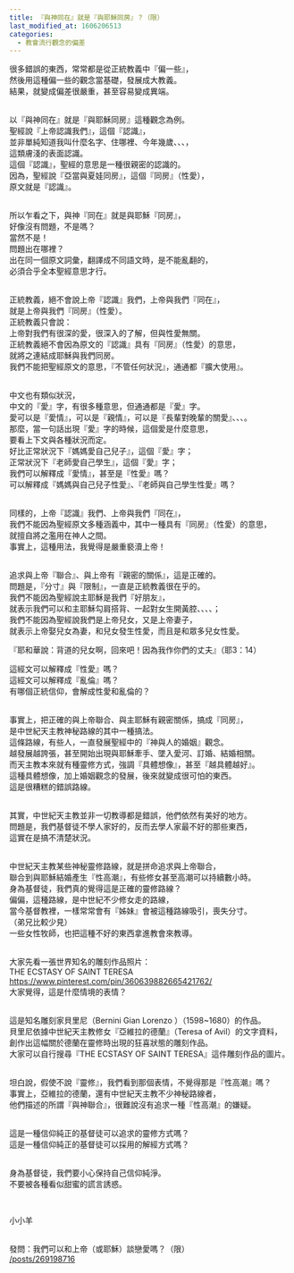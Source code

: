 ```yaml
---
title: 『與神同在』就是『與耶穌同房』？（限）
last_modified_at: 1606206513
categories:
  - 教會流行觀念的偏差
---
```


<p>很多錯誤的東西，常常都是從正統教義中『偏一些』，<br>
然後用這種偏一些的觀念當基礎，發展成大教義。<br>
結果，就變成偏差很嚴重，甚至容易變成異端。</p>

<p><br>
以『與神同在』就是『與耶穌同房』這種觀念為例。<br>
聖經說『上帝認識我們』，這個『認識』，<br>
並非單純知道我叫什麼名字、住哪裡、今年幾歲、、、，<br>
這類膚淺的表面認識。<br>
這個『認識』，聖經的意思是一種很親密的認識的。<br>
因為，聖經說『亞當與夏娃同房』，這個『同房』（性愛），<br>
原文就是『認識』。</p>

<p><br>
所以乍看之下，與神『同在』就是與耶穌『同房』，<br>
好像沒有問題，不是嗎？<br>
當然不是！<br>
問題出在哪裡？<br>
出在同一個原文詞彙，翻譯成不同語文時，是不能亂翻的，<br>
必須合乎全本聖經意思才行。</p>

<p><br>
正統教義，絕不會說上帝『認識』我們，上帝與我們『同在』，<br>
就是上帝與我們『同房』（性愛）。<br>
正統教義只會說：<br>
上帝對我們有很深的愛，很深入的了解，但與性愛無關。<br>
正統教義絕不會因為原文的『認識』具有『同房』（性愛）的意思，<br>
就將之連結成耶穌與我們同房。<br>
我們不能把聖經原文的意思，『不管任何狀況』，通通都『擴大使用』。</p>

<p><br>
中文也有類似狀況，<br>
中文的『愛』字，有很多種意思，但通通都是『愛』字。<br>
愛可以是『愛情』，可以是『親情』，可以是『長輩對晚輩的關愛』、、、。<br>
那麼，當一句話出現『愛』字的時候，這個愛是什麼意思，<br>
要看上下文與各種狀況而定。<br>
好比正常狀況下『媽媽愛自己兒子』，這個『愛』字；<br>
正常狀況下『老師愛自己學生』，這個『愛』字；<br>
我們可以解釋成『愛情』，甚至是『性愛』嗎？<br>
可以解釋成『媽媽與自己兒子性愛』、『老師與自己學生性愛』嗎？</p>

<p><br>
同樣的，上帝『認識』我們、上帝與我們『同在』，<br>
我們不能因為聖經原文多種涵義中，其中一種具有『同房』（性愛）的意思，<br>
就擅自將之濫用在神人之間。<br>
事實上，這種用法，我覺得是嚴重褻瀆上帝！</p>

<p><br>
追求與上帝『聯合』、與上帝有『親密的關係』，這是正確的。<br>
問題是，『分寸』與『限制』，一直是正統教義很在乎的。<br>
我們不能因為聖經說主耶穌是我們『好朋友』，<br>
就表示我們可以和主耶穌勾肩搭背、一起對女生開黃腔、、、、；<br>
我們不能因為聖經說我們是上帝兒女，又是上帝妻子，<br>
就表示上帝娶兒女為妻，和兒女發生性愛，而且是和眾多兒女性愛。</p>

<p>『耶和華說：背道的兒女啊，回來吧！因為我作你們的丈夫』（耶3：14）</p>

<p>這經文可以解釋成『性愛』嗎？<br>
這經文可以解釋成『亂倫』嗎？<br>
有哪個正統信仰，會解成性愛和亂倫的？</p>

<p><br>
事實上，把正確的與上帝聯合、與主耶穌有親密關係，搞成『同房』，<br>
是中世紀天主教神秘路線的其中一種搞法。<br>
這條路線，有些人，一直發展聖經中的『神與人的婚姻』觀念。<br>
越發展越誇張，甚至開始出現與耶穌牽手、墜入愛河、訂婚、結婚相關。<br>
而天主教本來就有種靈修方式，強調『具體想像』，甚至『越具體越好』。<br>
這種具體想像，加上婚姻觀念的發展，後來就變成很可怕的東西。<br>
這是很糟糕的錯誤路線。</p>

<p><br>
其實，中世紀天主教並非一切教導都是錯誤，他們依然有美好的地方。<br>
問題是，我們基督徒不學人家好的，反而去學人家最不好的那些東西，<br>
這實在是搞不清楚狀況。</p>

<p><br>
中世紀天主教某些神秘靈修路線，就是拼命追求與上帝聯合，<br>
聯合到與耶穌結婚產生『性高潮』，有些修女甚至高潮可以持續數小時。<br>
身為基督徒，我們真的覺得這是正確的靈修路線？<br>
偏偏，這種路線，是中世紀不少修女走的路線，<br>
當今基督教裡，一樣常常會有『姊妹』會被這種路線吸引，喪失分寸。<br>
（弟兄比較少見）<br>
一些女性牧師，也把這種不好的東西拿進教會來教導。</p>

<p><br>
大家先看一張世界知名的雕刻作品照片：<br>
THE ECSTASY OF SAINT TERESA<br>
<a href="https://www.pinterest.com/pin/360639882665421762/" target="_blank">https://www.pinterest.com/pin/360639882665421762/</a><br>
大家覺得，這是什麼情境的表情？</p>

<p><br>
這是知名雕刻家貝里尼（Bernini Gian Lorenzo ）（1598~1680）的作品。<br>
貝里尼依據中世紀天主教修女『亞維拉的德蘭』（Teresa of Avil）的文字資料，<br>
創作出這幅關於德蘭在靈修時出現的狂喜狀態的雕刻作品。<br>
大家可以自行搜尋『THE ECSTASY OF SAINT TERESA』這件雕刻作品的圖片。</p>

<p><br>
坦白說，假使不說『靈修』，我們看到那個表情，不覺得那是『性高潮』嗎？<br>
事實上，亞維拉的德蘭，還有中世紀天主教不少神秘路線者，<br>
他們描述的所謂『與神聯合』，很難說沒有追求一種『性高潮』的嫌疑。</p>

<p><br>
這是一種信仰純正的基督徒可以追求的靈修方式嗎？<br>
這是一種信仰純正的基督徒可以採用的解經方式嗎？</p>

<p><br>
身為基督徒，我們要小心保持自己信仰純淨。<br>
不要被各種看似甜蜜的謊言誘惑。</p>

<p>&nbsp;</p>

<p>小小羊</p>

<p><br>
發問：我們可以和上帝（或耶穌）談戀愛嗎？（限）<br>
<a href="/posts/269198716" target="_blank">/posts/269198716</a></p>

<p>&nbsp;</p>

